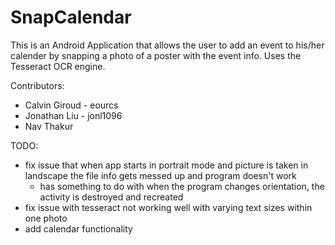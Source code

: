 # SnapCalendar

This is an Android Application that allows the user to add an event to his/her calender by snapping a photo of a poster
with the event info.  Uses the Tesseract OCR engine.

Contributors:
- Calvin Giroud - eourcs
- Jonathan Liu - jonl1096
- Nav Thakur


TODO:
- fix issue that when app starts in portrait mode and picture is taken in landscape the file info gets messed up
  and program doesn't work
    - has something to do with when the program changes orientation, the activity is destroyed and recreated
- fix issue with tesseract not working well with varying text sizes within one photo
- add calendar functionality
